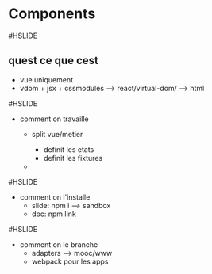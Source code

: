 # Components

#HSLIDE 
## quest ce que cest
 - vue uniquement
 - vdom + jsx + cssmodules --> react/virtual-dom/ --> html

#HSLIDE 
- comment on travaille
  - split vue/metier 
    - definit les etats
    - definit les fixtures

  - 

#HSLIDE 
- comment on l'installe
  - slide: npm i --> sandbox
  - doc: npm link

#HSLIDE 
- comment on le branche
  - adapters --> mooc/www
  - webpack pour les apps
